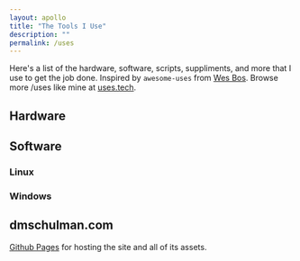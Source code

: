 ```yaml
---
layout: apollo
title: "The Tools I Use"
description: ""
permalink: /uses
---
```


Here's a list of the hardware, software, scripts, suppliments, and more that I use to get the job done. Inspired by `awesome-uses` from [Wes Bos](https://github.com/wesbos/awesome-uses). Browse more /uses like mine at [uses.tech](https://uses.tech/).

## Hardware

## Software
### Linux
### Windows

## dmschulman.com

[Github Pages](https://pages.github.com/) for hosting the site and all of its assets.
